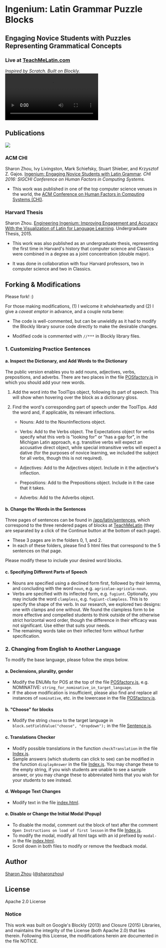 # Ingenium: Latin Grammar Puzzle Blocks
## Engaging Novice Students with Puzzles Representing Grammatical Concepts

### Live at [TeachMeLatin.com](http://TeachMeLatin.com)

_Inspired by Scratch. Built on Blockly._
![](http://sharonzhou.me/jigsaw/app/latin/video/instructions.mp4)
## Publications
![](https://www.youtube.com/watch?time_continue=1&v=XZsQH5kVLB0)
### ACM CHI
Sharon Zhou, Ivy Livingston, Mark Schiefsky, Stuart Shieber, and Krzysztof Z. Gajos. [Ingenium: Engaging Novice Students with Latin Grammar](https://dash.harvard.edu/handle/1/24833590). _CHI 2016: SIGCHI Conference on Human Factors in Computing Systems._

- This work was published in one of the top computer science venues in the world, the [ACM Conference on Human Factors in Computing Systems (CHI)](https://en.wikipedia.org/wiki/Conference_on_Human_Factors_in_Computing_Systems).

### Harvard Thesis
Sharon Zhou. [Engineering Ingenium: Improving Engagement and Accuracy With the Visualization of Latin for Language Learning](https://dash.harvard.edu/handle/1/14398527). Undergraduate Thesis, 2015.

- This work was also published as an undergraduate thesis, representing the first time in Harvard's history that computer science and Classics were combined in a degree as a joint concentration (double major). 

- It was done in collaboration with four Harvard professors, two in computer science and two in Classics.

## Forking & Modifications
Please fork! :) 

For those making modifications, (1) I welcome it wholeheartedly and (2) I give a _caveat emptor_ in advance, and a couple nota bene:

- The code is well-commented, but can be unwieldly as it had to modify the Blockly library source code directly to make the desirable changes.

- Modified code is commented with `//***` in Blockly library files.

### 1. Customizing Practice Sentences
#### a. Inspect the Dictionary, and Add Words to the Dictionary
The public version enables you to add nouns, adjectives, verbs, prepositions, and adverbs. There are two places in the file [POSfactory.js](https://github.com/sharonzhou/ingenium/app/blocks/POSfactory.js) in which you should add your new words. 
	
1. Add the word into the ToolTips object, following its part of speech. This will show when hovering over the block as a dictionary gloss. 
	
2. Find the word's corresponding part of speech under the ToolTips. Add the word and, if applicable, its relevant inflections. 
	
	- Nouns: Add to the NounInflections object. 
	
	- Verbs: Add to the Verbs object. The Expectations object for verbs specify what this verb is "looking for" or "has a gap for", in the Michigan Latin approach, e.g. transitive verbs will expect an accusative direct object, while special intransitive verbs will expect a dative (for the purposes of novice learning, we included the subject for all verbs, though this is not required). 
	
	- Adjectives: Add to the Adjectives object. Include in it the adjective's inflection.
	
	- Prepositions: Add to the Prepositions object. Include in it the case that it takes.
	
	- Adverbs: Add to the Adverbs object.

#### b. Change the Words in the Sentences
Three pages of sentences can be found in [/app/latin/sentences](https://github.com/sharonzhou/ingenium/app/latin/sentences), which correspond to the three rendered pages of blocks at [TeachMeLatin](http://TeachMeLatin.com) (they are separated by a click of the Continue button at the bottom of each page). 

- These 3 pages are in the folders 0, 1, and 2. 
- In each of these folders, please find 5 html files that correspond to the 5 sentences on that page. 

Please modify these to include your desired word blocks.

#### c. Specifying Different Parts of Speech
- Nouns are specified using a declined form first, followed by their lemma, and concluding with the word `noun`, e.g. `agricolae-agricola-noun`.
- Verbs are specified with its inflected form, e.g. `fugiunt`. Optionally, you may include the word `clampless`, e.g. `fugiunt-clampless`. This is to specify the shape of the verb. In our research, we explored two designs: one with clamps and one without. We found the clampless form to be more effective and compelled students to think outside of the otherwise strict horizontal word order, though the difference in their efficacy was not significant. Use either that suits your needs.
- The remaining words take on their inflected form without further specification.

### 2. Changing from English to Another Language
To modify the base language, please follow the steps below. 
#### a. Declensions, plurality, gender
- Modify the ENUMs for POS at the top of the file [POSfactory.js](https://github.com/sharonzhou/ingenium/app/blocks/POSfactory.js), e.g. NOMINATIVE: `string_for_nominative_in_target_language`.
- If the above modification is insufficient, please also find and replace all instances of `nominative`, etc. in the lowercase in the file [POSfactory.js](https://github.com/sharonzhou/ingenium/app/blocks/POSfactory.js).

#### b. "Choose" for blocks
- Modify the string `choose` to the target language in `block.setFieldValue("choose", "dropdown");` in the file [Sentence.js](https://github.com/sharonzhou/ingenium/app/latin/js/Sentence.js).

#### c. Translations Checker
- Modify possible translations in the function `checkTranslation` in the file [Index.js](https://github.com/sharonzhou/ingenium/app/latin/js/Index.js).
- Sample answers (which students can click to see) can be modified in the function `displayAnswer` in the file [Index.js](https://github.com/sharonzhou/ingenium/app/latin/js/Index.js). You may change these to the empty string, if you wish students are unable to see a sample answer, or you may change these to abbreviated hints that you wish for your students to see instead.

#### d. Webpage Text Changes
- Modify text in the file [index.html](https://github.com/sharonzhou/ingenium/app/latin/index.html).

#### e. Disable or Change the Initial Modal (Popup)
- To disable the modal, comment out the block of text after the comment `Open Instructions on load of first lesson` in the file [Index.js](https://github.com/sharonzhou/ingenium/app/latin/js/Index.js).
- To modify the modal, modify all html tags with an id prefixed by `modal-` in the file [index.html](https://github.com/sharonzhou/ingenium/app/latin/index.html).
- Scroll down in both files to modify or remove the feedback modal.

## Author
[Sharon Zhou](http://sharonzhou.me) ([@sharonzhou](https://github.com/sharonzhou))

## License
Apache 2.0 License

### Notice
This work was built on Google's Blockly (2013) and Closure (2015) Libraries, and maintains the integrity of the License (both Apache 2.0) that lies therein. Following this License, the modifications herein are documented in the file NOTICE.



